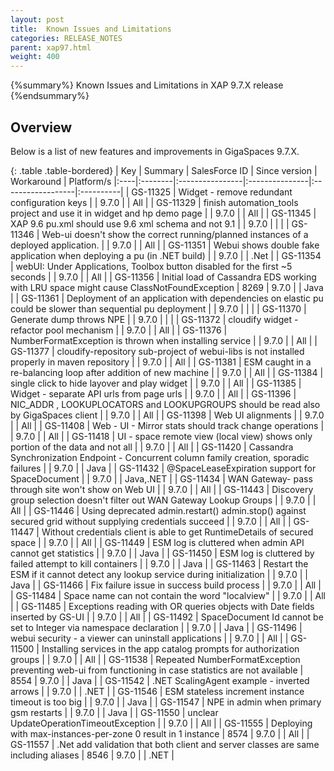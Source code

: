```yaml
---
layout: post
title:  Known Issues and Limitations
categories: RELEASE_NOTES
parent: xap97.html
weight: 400
---
```


{%summary%} Known Issues and Limitations in XAP 9.7.X release {%endsummary%}

## Overview

Below is a list of new features and improvements in GigaSpaces 9.7.X.


{: .table .table-bordered}
| Key | Summary | SalesForce ID | Since version | Workaround | Platform/s
|:----|:--------|:----------------|:---------------|:------------------|:----------|
| GS-11325 | Widget - remove redundant configuration keys | | 9.7.0 | | All |
| GS-11329 | finish automation_tools project and use it in widget and hp demo page | | 9.7.0 | | All |
| GS-11345 | XAP 9.6 pu.xml should use 9.6 xml schema and not 9.1 | | 9.7.0 | | |
| GS-11346 | Web-ui doesn't show the correct running/planned instances of a deployed application. | | 9.7.0 | | All |
| GS-11351 | Webui shows double fake application when deploying a pu (in .NET build) | | 9.7.0 | | .Net |
| GS-11354 | webUI: Under Applications, Toolbox button disabled for the first ~5 seconds | | 9.7.0 | | All |
| GS-11356 | Initial load of Cassandra EDS working with LRU space might cause ClassNotFoundException | 8269 | 9.7.0 | | Java |
| GS-11361 | Deployment of an application with dependencies on elastic pu could be slower than sequential pu deployment | | 9.7.0 | | |
| GS-11370 | Generate dump throws NPE | | 9.7.0 | | |
| GS-11372 | cloudify widget - refactor pool mechanism | | 9.7.0 | | All |
| GS-11376 | NumberFormatException is thrown when installing service | | 9.7.0 | | All |
| GS-11377 | cloudify-repository sub-project of webui-libs is not installed properly in maven repository | | 9.7.0 | | All |
| GS-11381 | ESM caught in a re-balancing loop after addition of new machine | | 9.7.0 | | All |
| GS-11384 | single click to hide layover and play widget | | 9.7.0 | | All |
| GS-11385 | Widget - separate API urls from page urls | | 9.7.0 | | All |
| GS-11396 | NIC_ADDR , LOOKUPLOCATORS and LOOKUPGROUPS should be read also by GigaSpaces client | | 9.7.0 | | All |
| GS-11398 | Web UI alignments | | 9.7.0 | | All |
| GS-11408 | Web - UI - Mirror stats should track change operations | | 9.7.0 | | All |
| GS-11418 | UI - space remote view (local view) shows only portion of the data and not all | | 9.7.0 | | All |
| GS-11420 | Cassandra Synchronization Endpoint - Concurrent column family creation, sporadic failures | | 9.7.0 | | Java |
| GS-11432 | @SpaceLeaseExpiration support for SpaceDocument | | 9.7.0 | | Java,.NET |
| GS-11434 | WAN Gateway- pass through site won't show on Web UI | | 9.7.0 | | All |
| GS-11443 | Discovery group selection doesn't filter out WAN Gateway Lookup Groups | | 9.7.0 | | All |
| GS-11446 | Using deprecated admin.restart() admin.stop() against secured grid without supplying credentials succeed | | 9.7.0 | | All |
| GS-11447 | Without credentials client is able to get RuntimeDetails of secured space | | 9.7.0 | | All |
| GS-11449 | ESM log is cluttered when admin API cannot get statistics | | 9.7.0 | | Java |
| GS-11450 | ESM log is cluttered by failed attempt to kill containers | | 9.7.0 | | Java |
| GS-11463 | Restart the ESM if it cannot detect any lookup service during initialization | | 9.7.0 | | Java |
| GS-11466 | Fix failure issue in success build process | | 9.7.0 | | All |
| GS-11484 | Space name can not contain the word "localview" | | 9.7.0 | | All |
| GS-11485 | Exceptions reading with OR queries objects with Date fields inserted by GS-UI | | 9.7.0 | | All |
| GS-11492 | SpaceDocument Id cannot be set to Integer via namespace declaration | | 9.7.0 | | Java |
| GS-11496 | webui security - a viewer can uninstall applications | | 9.7.0 | | All |
| GS-11500 | Installing services in the app catalog prompts for authorization groups | | 9.7.0 | | All |
| GS-11538 | Repeated NumberFormatException preventing web-ui from functioning in case statistics are not available | 8554 | 9.7.0 | | Java |
| GS-11542 | .NET ScalingAgent example - inverted arrows | | 9.7.0 | | .NET |
| GS-11546 | ESM stateless increment instance timeout is too big | | 9.7.0 | | Java |
| GS-11547 | NPE in admin when primary gsm restarts | | 9.7.0 | | Java |
| GS-11550 | unclear UpdateOperationTimeoutException | | 9.7.0 | | All |
| GS-11555 | Deploying with max-instances-per-zone 0 result in 1 instance | 8574 | 9.7.0 | | All |
| GS-11557 | .Net add validation that both client and server classes are same including aliases | 8546 | 9.7.0 | | .NET |